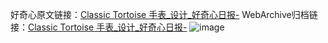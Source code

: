 好奇心原文链接：[Classic Tortoise 手表_设计_好奇心日报-](https://www.qdaily.com/articles/2196.html)
WebArchive归档链接：[Classic Tortoise 手表_设计_好奇心日报-](http://web.archive.org/web/20190623150923/https://www.qdaily.com/articles/2196.html)
![image](http://ww3.sinaimg.cn/large/007d5XDpgy1g3vet2r2bkj30u032o7cv)